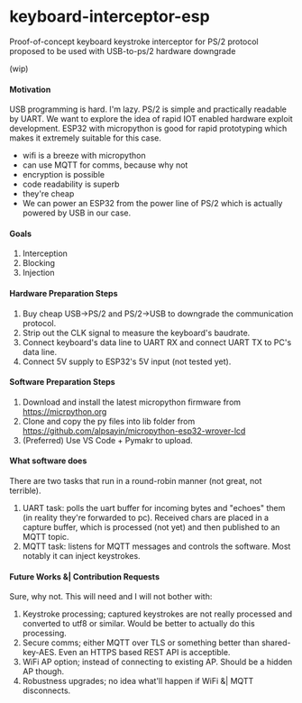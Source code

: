 # keyboard-interceptor-esp
Proof-of-concept keyboard keystroke interceptor for PS/2 protocol proposed to be used with USB-to-ps/2 hardware downgrade

(wip)

#### Motivation
USB programming is hard. I'm lazy.
PS/2 is simple and practically readable by UART.
We want to explore the idea of rapid IOT enabled hardware exploit development.
ESP32 with micropython is good for rapid prototyping which makes it extremely suitable for this case.
 - wifi is a breeze with micropython
 - can use MQTT for comms, because why not
 - encryption is possible
 - code readability is superb
 - they're cheap 
 - We can power an ESP32 from the power line of PS/2 which is actually powered by USB in our case.

#### Goals
1. Interception
2. Blocking
3. Injection

#### Hardware Preparation Steps
1. Buy cheap USB->PS/2 and PS/2->USB to downgrade the communication protocol.
2. Strip out the CLK signal to measure the keyboard's baudrate.
3. Connect keyboard's data line to UART RX and connect UART TX to PC's data line.
4. Connect 5V supply to ESP32's 5V input (not tested yet). 

#### Software Preparation Steps
1. Download and install the latest micropython firmware from https://micrpython.org
2. Clone and copy the py files into lib folder from https://github.com/alpsayin/micropython-esp32-wrover-lcd
3. (Preferred) Use VS Code + Pymakr to upload.

#### What software does
There are two tasks that run in a round-robin manner (not great, not terrible).
1. UART task: polls the uart buffer for incoming bytes and "echoes" them (in reality they're forwarded to pc). Received chars are placed in a capture buffer, which is processed (not yet) and then published to an MQTT topic.
2. MQTT task: listens for MQTT messages and controls the software. Most notably it can inject keystrokes.

#### Future Works &| Contribution Requests
Sure, why not. This will need and I will not bother with:
1. Keystroke processing; captured keystrokes are not really processed and converted to utf8 or similar. Would be better to actually do this processing. 
1. Secure comms; either MQTT over TLS or something better than shared-key-AES. Even an HTTPS based REST API is acceptible. 
1. WiFi AP option; instead of connecting to existing AP. Should be a hidden AP though.
1. Robustness upgrades; no idea what'll happen if WiFi &| MQTT disconnects.
